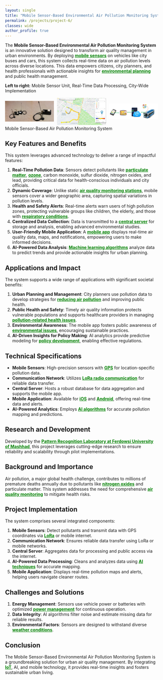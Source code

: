 ```yaml
---
layout: single
title: "Mobile Sensor-Based Environmental Air Pollution Monitoring System"
permalink: /projects/project-6/
classes: wide
author_profile: true
---
```



The **Mobile Sensor-Based Environmental Air Pollution Monitoring System** is an innovative solution designed to transform air quality management in urban environments. By deploying <a href="https://en.wikipedia.org/wiki/Air_quality_sensor" style="text-decoration:underline; color:green;" target="_blank"><strong>mobile sensors</strong></a> on vehicles like city buses and cars, this system collects real-time data on air pollution levels across diverse locations. This data empowers citizens, city planners, and health professionals with actionable insights for <a href="https://en.wikipedia.org/wiki/Environmental_monitoring" style="text-decoration:underline; color:green;" target="_blank"><strong>environmental planning</strong></a> and public health management.

**Left to right:** Mobile Sensor Unit, Real-Time Data Processing, City-Wide Implementation

<div style="display: flex; justify-content: space-between; align-items: center; gap: 10px;">
  <div style="flex: 1;">
    <img src="/assets/Projectsimages/AirPollution/AirPolution_Sensor.jpg" alt="AirPolution_Sensor" style="width: 100%; height: auto;">
  </div>
  <div style="flex: 1;">
    <img src="/assets/Projectsimages/AirPollution/SavingRealTimeSensor.jpg" alt="SavingRealTimeSensor" style="width: 100%; height: auto;">
  </div>
  <div style="flex: 1;">
    <img src="/assets/Projectsimages/AirPollution/ApplyingTocity.jpg" alt="ApplyingTocity" style="width: 100%; height: auto;">
  </div>
</div>
<div class="caption">
    Mobile Sensor-Based Air Pollution Monitoring System
</div>

## Key Features and Benefits

This system leverages advanced technology to deliver a range of impactful features:

1. **Real-Time Pollution Data**: Sensors detect pollutants like <a href="https://en.wikipedia.org/wiki/Particulate_matter" style="text-decoration:underline; color:green;" target="_blank"><strong>particulate matter</strong></a>, <a href="https://en.wikipedia.org/wiki/Ozone" style="text-decoration:underline; color:green;" target="_blank"><strong>ozone</strong></a>, carbon monoxide, sulfur dioxide, nitrogen oxides, and lead, providing critical data for health-conscious individuals and city officials.
2. **Dynamic Coverage**: Unlike static <a href="https://en.wikipedia.org/wiki/Air_quality_index#Monitoring" style="text-decoration:underline; color:green;" target="_blank"><strong>air quality monitoring stations</strong></a>, mobile sensors cover a wider geographic area, capturing spatial variations in pollution levels.
3. **Health and Safety Alerts**: Real-time alerts warn users of high pollution zones, protecting vulnerable groups like children, the elderly, and those with <a href="https://en.wikipedia.org/wiki/Respiratory_disease" style="text-decoration:underline; color:green;" target="_blank"><strong>respiratory conditions</strong></a>.
4. **Centralized Data Collection**: Data is transmitted to a <a href="https://en.wikipedia.org/wiki/Database" style="text-decoration:underline; color:green;" target="_blank"><strong>central server</strong></a> for storage and analysis, enabling advanced environmental studies.
5. **User-Friendly Mobile Application**: A <a href="https://en.wikipedia.org/wiki/Mobile_app" style="text-decoration:underline; color:green;" target="_blank"><strong>mobile app</strong></a> displays real-time air quality data, maps, and notifications, empowering users to make informed decisions.
6. **AI-Powered Data Analysis**: <a href="https://en.wikipedia.org/wiki/Machine_learning" style="text-decoration:underline; color:green;" target="_blank"><strong>Machine learning algorithms</strong></a> analyze data to predict trends and provide actionable insights for urban planning.

## Applications and Impact

The system supports a wide range of applications with significant societal benefits:

1. **Urban Planning and Management**: City planners use pollution data to develop strategies for <a href="https://en.wikipedia.org/wiki/Urban_planning" style="text-decoration:underline; color:green;" target="_blank"><strong>reducing air pollution</strong></a> and improving public health.
2. **Public Health and Safety**: Timely air quality information protects vulnerable populations and supports healthcare providers in managing <a href="https://en.wikipedia.org/wiki/Air_pollution#Health_effects" style="text-decoration:underline; color:green;" target="_blank"><strong>pollution-related health issues</strong></a>.
3. **Environmental Awareness**: The mobile app fosters public awareness of <a href="https://en.wikipedia.org/wiki/Environmentalism" style="text-decoration:underline; color:green;" target="_blank"><strong>environmental issues</strong></a>, encouraging sustainable practices.
4. **AI-Driven Insights for Policy Making**: AI analytics provide predictive modeling for <a href="https://en.wikipedia.org/wiki/Environmental_policy" style="text-decoration:underline; color:green;" target="_blank"><strong>policy development</strong></a>, enabling effective regulations.

## Technical Specifications

- **Mobile Sensors**: High-precision sensors with <a href="https://en.wikipedia.org/wiki/Global_Positioning_System" style="text-decoration:underline; color:green;" target="_blank"><strong>GPS</strong></a> for location-specific pollution data.
- **Communication Network**: Utilizes <a href="https://en.wikipedia.org/wiki/LoRa" style="text-decoration:underline; color:green;" target="_blank"><strong>LoRa radio communication</strong></a> for reliable data transfer.
- **Central Server**: Hosts a robust database for data aggregation and supports the mobile app.
- **Mobile Application**: Available for <a href="https://en.wikipedia.org/wiki/IOS" style="text-decoration:underline; color:green;" target="_blank"><strong>iOS</strong></a> and <a href="https://en.wikipedia.org/wiki/Android_(operating_system)" style="text-decoration:underline; color:green;" target="_blank"><strong>Android</strong></a>, offering real-time data and alerts.
- **AI-Powered Analytics**: Employs <a href="https://en.wikipedia.org/wiki/Artificial_intelligence" style="text-decoration:underline; color:green;" target="_blank"><strong>AI algorithms</strong></a> for accurate pollution mapping and predictions.

## Research and Development

Developed by the <a href="https://en.um.ac.ir/" style="text-decoration:underline; color:green;" target="_blank"><strong>Pattern Recognition Laboratory at Ferdowsi University of Mashhad</strong></a>, this project leverages cutting-edge research to ensure reliability and scalability through pilot implementations.

## Background and Importance

Air pollution, a major global health challenge, contributes to millions of premature deaths annually due to pollutants like <a href="https://en.wikipedia.org/wiki/Nitrogen_oxide" style="text-decoration:underline; color:green;" target="_blank"><strong>nitrogen oxides</strong></a> and particulate matter. This system addresses the need for comprehensive <a href="https://en.wikipedia.org/wiki/Air_quality_index" style="text-decoration:underline; color:green;" target="_blank"><strong>air quality monitoring</strong></a> to mitigate health risks.

## Project Implementation

The system comprises several integrated components:

1. **Mobile Sensors**: Detect pollutants and transmit data with GPS coordinates via <a href="https://en.wikipedia.org/wiki/LoRa" style="text-decoration:underline; color:green;" target="_blank"><strong>LoRa</strong></a> or mobile internet.
2. **Communication Network**: Ensures reliable data transfer using LoRa or mobile networks.
3. **Central Server**: Aggregates data for processing and public access via the internet.
4. **AI-Powered Data Processing**: Cleans and analyzes data using <a href="https://en.wikipedia.org/wiki/Data_analysis" style="text-decoration:underline; color:green;" target="_blank"><strong>AI techniques</strong></a> for accurate mapping.
5. **Mobile Application**: Displays real-time pollution maps and alerts, helping users navigate cleaner routes.

## Challenges and Solutions

1. **Energy Management**: Sensors use vehicle power or batteries with optimized <a href="https://en.wikipedia.org/wiki/Power_management" style="text-decoration:underline; color:green;" target="_blank"><strong>power management</strong></a> for continuous operation.
2. **Data Integrity**: AI algorithms filter noise and estimate missing data for reliable results.
3. **Environmental Factors**: Sensors are designed to withstand diverse <a href="https://en.wikipedia.org/wiki/Environmental_testing" style="text-decoration:underline; color:green;" target="_blank"><strong>weather conditions</strong></a>.

## Conclusion

The Mobile Sensor-Based Environmental Air Pollution Monitoring System is a groundbreaking solution for urban air quality management. By integrating <a href="https://en.wikipedia.org/wiki/Internet_of_things" style="text-decoration:underline; color:green;" target="_blank"><strong>IoT</strong></a>, AI, and mobile technology, it provides real-time insights and fosters sustainable urban living.
